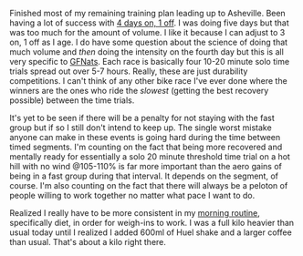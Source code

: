 Finished most of my remaining training plan leading up to Asheville. Been having a lot of success with [4 days on, 1 off](../Fitness/4%20days%20on,%201%20off.md). I was doing five days but that was too much for the amount of volume. I like it because I can adjust to 3 on, 1 off as I age. I do have some question about the science of doing that much volume and *then* doing the intensity on the fourth day but this is all very specific to [GFNats](../Fitness/GFNats%20winning%20strategy.md). Each race is basically four 10-20 minute solo time trials spread out over 5-7 hours. Really, these are just durability competitions. I can't think of any other bike race I've ever done where the winners are the ones who ride the *slowest* (getting the best recovery possible) between the time trials.

It's yet to be seen if there will be a penalty for not staying with the fast group but if so I still don't intend to keep up. The single worst mistake anyone can make in these events is going hard during the time between timed segments. I'm counting on the fact that being more recovered and mentally ready for essentially a solo 20 minute threshold time trial on a hot hill with no wind @105-110% is far more important than the aero gains of being in a fast group during that interval. It depends on the segment, of course. I'm also counting on the fact that there will always be a peloton of people willing to work together no matter what pace I want to do.

Realized I really have to be more consistent in my [morning routine](../Fitness/Morning%20routine.md), specifically diet, in order for weigh-ins to work. I was a full kilo heavier than usual today until I realized I added 600ml of Huel shake and a larger coffee than usual. That's about a kilo right there.